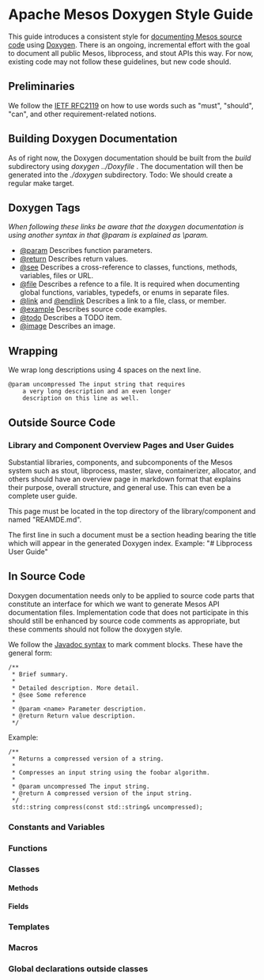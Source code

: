 # Apache Mesos Doxygen Style Guide

This guide introduces a consistent style
for [documenting Mesos source code](http://mesos.apache.org/api/latest/c++)
using [Doxygen](http://www.doxygen.org).
There is an ongoing, incremental effort with the goal to document all public Mesos, libprocess, and stout APIs this way.
For now, existing code may not follow these guidelines, but new code should.

## Preliminaries

We follow the [IETF RFC2119](https://www.ietf.org/rfc/rfc2119.txt)
on how to use words such as "must", "should", "can",
and other requirement-related notions.


## Building Doxygen Documentation
As of right now, the Doxygen documentation should be built from the *build* subdirectory using *doxygen ../Doxyfile* . The documentation will then be generated into the *./doxygen* subdirectory.
Todo: We should create a regular make target.


## Doxygen Tags
*When following these links be aware that the doxygen documentation is using another syntax in that @param is explained as \param.*

* [@param](http://doxygen.org/manual/commands.html#cmdparam) Describes function parameters.
* [@return](http://doxygen.org/manual/commands.html#cmdreturn) Describes return values.
* [@see](http://doxygen.org/manual/commands.html#cmdsa) Describes a cross-reference to classes, functions, methods, variables, files or URL.
* [@file](http://doxygen.org/manual/commands.html#cmdfile) Describes a refence to a file. It is required when documenting global functions, variables, typedefs, or enums in separate files.
* [@link](http://doxygen.org/manual/commands.html#cmdlink) and [@endlink](http://doxygen.org/manual/commands.html#cmdendlink) Describes a link to a file, class, or member.
* [@example](http://doxygen.org/manual/commands.html#cmdexample) Describes source code examples.
* [@todo](http://doxygen.org/manual/commands.html#cmdtodo) Describes a TODO item.
* [@image](http://doxygen.org/manual/commands.html#cmdimage) Describes an image.

## Wrapping
We wrap long descriptions using 4 spaces on the next line.
~~~
@param uncompressed The input string that requires
    a very long description and an even longer
    description on this line as well.
~~~


## Outside Source Code

### Library and Component Overview Pages and User Guides

Substantial libraries, components, and subcomponents of the Mesos system such as
stout, libprocess, master, slave, containerizer, allocator, and others
should have an overview page in markdown format that explains their
purpose, overall structure, and general use. This can even be a complete user guide.

This page must be located in the top directory of the library/component and named "REAMDE.md".

The first line in such a document must be a section heading bearing the title which will appear in the generated Doxygen index.
Example: "# Libprocess User Guide"

## In Source Code

Doxygen documentation needs only to be applied to source code parts that
constitute an interface for which we want to generate Mesos API documentation
files. Implementation code that does not participate in this should still be
enhanced by source code comments as appropriate, but these comments should not follow the doxygen style.

We follow the [Javadoc syntax](http://en.wikipedia.org/wiki/Javadoc) to mark comment blocks.
These have the general form:

    /**
     * Brief summary.
     *
     * Detailed description. More detail.
     * @see Some reference
     *
     * @param <name> Parameter description.
     * @return Return value description.
     */

Example:

    /**
     * Returns a compressed version of a string.
     *
     * Compresses an input string using the foobar algorithm.
     *
     * @param uncompressed The input string.
     * @return A compressed version of the input string.
     */
     std::string compress(const std::string& uncompressed);

### Constants and Variables

### Functions

### Classes

#### Methods

#### Fields

### Templates

### Macros

### Global declarations outside classes
